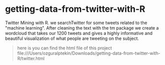 # getting-data-from-twitter-with-R
Twitter Mining with R. we searchTwitter for some tweets related to the "machine learning". After cleaning the text with the tm package we create a wordcloud that takes our 1200 tweets and gives a highly informative and beautiful visualization of what people are tweeting on the subject.

>here is you can find the html file of this project file:///Users/ozguralptekin/Downloads/getting-data-from-twitter-with-R/twitter.html
